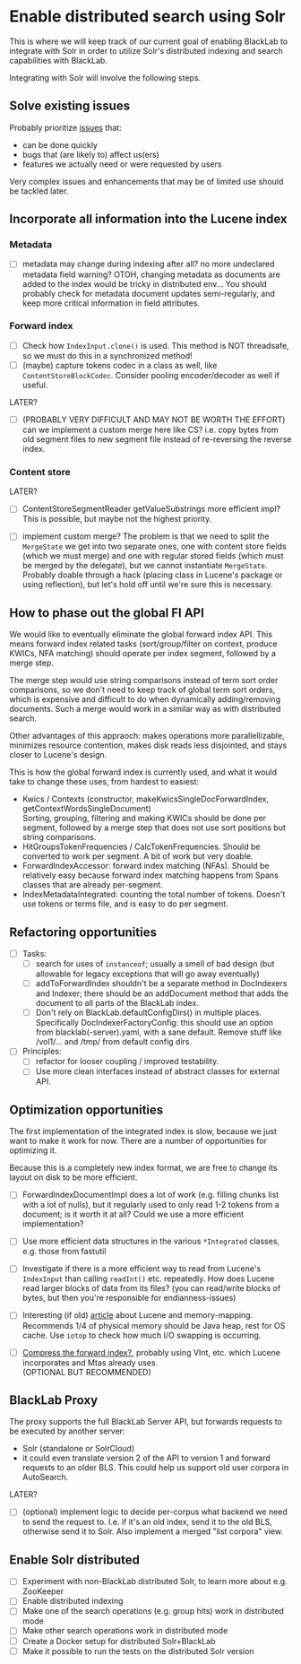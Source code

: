 # Enable distributed search using Solr

This is where we will keep track of our current goal of enabling BlackLab to integrate with Solr in order to utilize Solr's distributed indexing and search capabilities with BlackLab.

Integrating with Solr will involve the following steps.

## Solve existing issues

Probably prioritize [issues](https://github.com/INL/BlackLab/issues) that:

- can be done quickly
- bugs that (are likely to) affect us(ers)
- features we actually need or were requested by users
 
Very complex issues and enhancements that may be of limited use should be tackled later.

## Incorporate all information into the Lucene index

### Metadata

- [ ] metadata may change during indexing after all? no more undeclared metadata field warning? OTOH, changing metadata as documents are added to the index would be tricky in distributed env... You should probably check for metadata document updates semi-regularly, and keep more critical information in field attributes.

### Forward index

- [ ] Check how `IndexInput.clone()` is used. This method is NOT threadsafe, so we must do this in a synchronized method!
- [ ] (maybe) capture tokens codec in a class as well, like `ContentStoreBlockCodec`. Consider pooling encoder/decoder as well if useful.

LATER?
- [ ] (PROBABLY VERY DIFFICULT AND MAY NOT BE WORTH THE EFFORT) can we implement a custom merge here like CS? i.e. copy bytes from old segment files to new segment file instead of re-reversing the reverse index.

### Content store

LATER? 
- [ ] ContentStoreSegmentReader getValueSubstrings more efficient impl? This is possible, but maybe not the highest priority.
- [ ] implement custom merge? The problem is that we need to split the `MergeState` we get into two separate ones, one with content store fields (which we must merge) and one with regular stored fields (which must be merged by the delegate), but we cannot instantiate `MergeState`. Probably doable through a hack (placing class in Lucene's package or using reflection), but let's hold off until we're sure this is necessary.


## How to phase out the global FI API

We would like to eventually eliminate the global forward index API. This means forward index related tasks (sort/group/filter on context, produce KWICs, NFA matching) should operate per index segment, followed by a merge step.

The merge step would use string comparisons instead of term sort order comparisons, so we don't need to keep track of global term sort orders, which is expensive and difficult to do when dynamically adding/removing documents. Such a merge would work in a similar way as with distributed search.

Other advantages of this appraoch: makes operations more parallellizable, minimizes resource contention, makes disk reads less disjointed, and stays closer to Lucene's design.

This is how the global forward index is currently used, and what it would take to change these uses, from hardest to easiest:

- Kwics / Contexts (constructor, makeKwicsSingleDocForwardIndex, getContextWordsSingleDocument)<br>
  Sorting, grouping, filtering and making KWICs should be done per segment, followed by a merge step that does not use sort positions but string comparisons.
- HitGroupsTokenFrequencies / CalcTokenFrequencies. Should be converted to work per segment. A bit of work but very doable.
- ForwardIndexAccessor: forward index matching (NFAs). Should be relatively easy because forward index matching happens from Spans classes that are already per-segment.
- IndexMetadataIntegrated: counting the total number of tokens. Doesn't use tokens or terms file, and is easy to do per segment.


## Refactoring opportunities

- [ ] Tasks:
    - [ ] search for uses of `instanceof`; usually a smell of bad design
          (but allowable for legacy exceptions that will go away eventually)
    - [ ] addToForwardIndex shouldn't be a separate method in DocIndexers and Indexer; there should be an addDocument method that adds the document to all parts of the BlackLab index.
    - [ ] Don't rely on BlackLab.defaultConfigDirs() in multiple places.
      Specifically DocIndexerFactoryConfig: this should use an option from blacklab(-server).yaml,
      with a sane default. Remove stuff like /vol1/... and /tmp/ from default config dirs.
- [ ] Principles:
  - [ ] refactor for looser coupling / improved testability.
  - [ ] Use more clean interfaces instead of abstract classes for external API.

## Optimization opportunities

The first implementation of the integrated index is slow, because we just want to make it work for now. There are a number of opportunities for optimizing it.

Because this is a completely new index format, we are free to change its layout on disk to be more efficient.

- [ ] ForwardIndexDocumentImpl does a lot of work (e.g. filling chunks list with a lot of nulls), but it regularly used to only read 1-2 tokens from a document; is it worth it at all? Could we use a more efficient implementation?
- [ ] Use more efficient data structures in the various `*Integrated` classes, e.g. those from fastutil
- [ ] Investigate if there is a more efficient way to read from Lucene's `IndexInput` than calling `readInt()` etc. repeatedly. How does Lucene read larger blocks of data from its files? (you can read/write blocks of bytes, but then you're responsible for endianness-issues)
- [ ] Interesting (if old) [article](https://blog.thetaphi.de/2012/07/use-lucenes-mmapdirectory-on-64bit.html) about Lucene and memory-mapping. Recommends 1/4 of physical memory should be Java heap, rest for OS cache. Use `iotop` to check how much I/O swapping is occurring.
- [ ] [Compress the forward index?](https://github.com/INL/BlackLab/issues/289), probably using VInt, etc. which Lucene incorporates and Mtas already uses.<br>(OPTIONAL BUT RECOMMENDED)


## BlackLab Proxy

The proxy supports the full BlackLab Server API, but forwards requests to be executed by another server:

- Solr (standalone or SolrCloud)
- it could even translate version 2 of the API to version 1 and forward requests to an older BLS. This could help us support old user corpora in AutoSearch.

LATER?
- [ ] (optional) implement logic to decide per-corpus what backend we need to send the request to. I.e. if it's an old index, send it to the old BLS, otherwise send it to Solr. Also implement a merged "list corpora" view.


## Enable Solr distributed

- [ ] Experiment with non-BlackLab distributed Solr, to learn more about e.g. ZooKeeper
- [ ] Enable distributed indexing
- [ ] Make one of the search operations (e.g. group hits) work in distributed mode
- [ ] Make other search operations work in distributed mode
- [ ] Create a Docker setup for distributed Solr+BlackLab
- [ ] Make it possible to run the tests on the distributed Solr version
